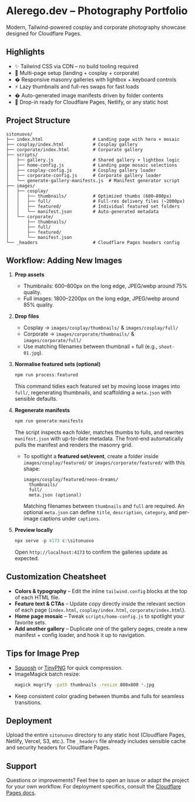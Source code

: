 # Alerego.dev – Photography Portfolio

Modern, Tailwind-powered cosplay and corporate photography showcase designed for Cloudflare Pages.

## Highlights

- ✨ Tailwind CSS via CDN – no build tooling required
- 🧭 Multi-page setup (landing + cosplay + corporate)
- �️ Responsive masonry galleries with lightbox + keyboard controls
- ⚡ Lazy thumbnails and full-res swaps for fast loads
- � Auto-generated image manifests driven by folder contents
- 🚀 Drop-in ready for Cloudflare Pages, Netlify, or any static host

## Project Structure

```
sitonuovo/
├── index.html                   # Landing page with hero + mosaic
├── cosplay/index.html           # Cosplay gallery
├── corporate/index.html         # Corporate gallery
├── scripts/
│   ├── gallery.js               # Shared gallery + lightbox logic
│   ├── home-config.js           # Landing page mosaic selections
│   ├── cosplay-config.js        # Cosplay gallery loader
│   ├── corporate-config.js      # Corporate gallery loader
│   └── generate-gallery-manifests.js  # Manifest generator script
├── images/
│   ├── cosplay/
│   │   ├── thumbnails/          # Optimized thumbs (600–800px)
│   │   ├── full/                # Full-res delivery files (~2000px)
│   │   ├── featured/            # Individual featured set folders
│   │   └── manifest.json        # Auto-generated metadata
│   └── corporate/
│       ├── thumbnails/
│       ├── full/
│       ├── featured/
│       └── manifest.json
└── _headers                     # Cloudflare Pages headers config
```

## Workflow: Adding New Images

1. **Prep assets**
   - Thumbnails: 600–800px on the long edge, JPEG/webp around 75% quality.
   - Full images: 1800–2200px on the long edge, JPEG/webp around 85% quality.

2. **Drop files**
   - Cosplay → `images/cosplay/thumbnails/` & `images/cosplay/full/`
   - Corporate → `images/corporate/thumbnails/` & `images/corporate/full/`
   - Use matching filenames between thumbnail + full (e.g., `shoot-01.jpg`).

3. **Normalise featured sets (optional)**
   ```powershell
   npm run process:featured
   ```
   This command tidies each featured set by moving loose images into `full/`,
   regenerating thumbnails, and scaffolding a `meta.json` with sensible defaults.

4. **Regenerate manifests**
   ```powershell
   npm run generate:manifests
   ```
   The script inspects each folder, matches thumbs to fulls, and rewrites
   `manifest.json` with up-to-date metadata. The front-end automatically pulls
   the manifest and renders the masonry grid.

   - To spotlight a **featured set/event**, create a folder inside
     `images/cosplay/featured/` or `images/corporate/featured/` with this shape:
       ```
       images/cosplay/featured/neon-dreams/
         thumbnails/
         full/
         meta.json (optional)
       ```
     Matching filenames between `thumbnails` and `full` are required. An optional
     `meta.json` can define `title`, `description`, `category`, and per-image
     captions under `captions`.

4. **Preview locally**
   ```powershell
   npx serve -p 4173 c:\sitonuovo
   ```
   Open `http://localhost:4173` to confirm the galleries update as expected.

## Customization Cheatsheet

- **Colors & typography** – Edit the inline `tailwind.config` blocks at the top
  of each HTML file.
- **Feature text & CTAs** – Update copy directly inside the relevant section of
  each page (`index.html`, `cosplay/index.html`, `corporate/index.html`).
- **Home page mosaic** – Tweak `scripts/home-config.js` to spotlight your
  favorite sets.
- **Add another gallery** – Duplicate one of the gallery pages, create a new
  manifest + config loader, and hook it up to navigation.

## Tips for Image Prep

- [Squoosh](https://squoosh.app/) or [TinyPNG](https://tinypng.com/) for quick
  compression.
- ImageMagick batch resize:
  ```bash
  magick mogrify -path thumbnails -resize 800x800 *.jpg
  ```
- Keep consistent color grading between thumbs and fulls for seamless transitions.

## Deployment

Upload the entire `sitonuovo` directory to any static host (Cloudflare Pages,
Netlify, Vercel, S3, etc.). The `_headers` file already includes sensible cache
and security headers for Cloudflare Pages.

## Support

Questions or improvements? Feel free to open an issue or adapt the project for
your own workflow. For deployment specifics, consult the
[Cloudflare Pages docs](https://developers.cloudflare.com/pages/).
